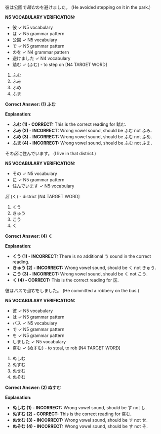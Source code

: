 彼は公園で*踏む*のを避けました。
(He avoided stepping on it in the park.)

**N5 VOCABULARY VERIFICATION:**
- 彼 ✓ N5 vocabulary
- は ✓ N5 grammar pattern  
- 公園 ✓ N5 vocabulary
- で ✓ N5 grammar pattern
- のを ✓ N4 grammar pattern
- 避けました ✓ N4 vocabulary
- 踏む ✓ (ふむ) - to step on [N4 TARGET WORD]

1. ふむ
2. ふみ
3. ふめ
4. ふま

**Correct Answer: (1) ふむ**

**Explanation:**
* **ふむ (1) - CORRECT:** This is the correct reading for 踏む.
* **ふみ (2) - INCORRECT:** Wrong vowel sound, should be ふむ not ふみ.
* **ふめ (3) - INCORRECT:** Wrong vowel sound, should be ふむ not ふめ.
* **ふま (4) - INCORRECT:** Wrong vowel sound, should be ふむ not ふま.

その*区*に住んでいます。
(I live in that district.)

**N5 VOCABULARY VERIFICATION:**
- その ✓ N5 vocabulary
- に ✓ N5 grammar pattern  
- 住んでいます ✓ N5 vocabulary

*区* (く) - district [N4 TARGET WORD]

1. くう
2. きゅう
3. こう
4. く

**Correct Answer: (4) く**

**Explanation:**
* **くう (1) - INCORRECT:** There is no additional う sound in the correct reading.
* **きゅう (2) - INCORRECT:** Wrong vowel sound, should be く not きゅう.
* **こう (3) - INCORRECT:** Wrong vowel sound, should be く not こう.
* **く (4) - CORRECT:** This is the correct reading for 区.

彼はバスで*盗む*をしました。
(He committed a robbery on the bus.)

**N5 VOCABULARY VERIFICATION:**
- 彼 ✓ N5 vocabulary
- は ✓ N5 grammar pattern
- バス ✓ N5 vocabulary
- で ✓ N5 grammar pattern
- を ✓ N5 grammar pattern
- しました ✓ N5 vocabulary
- 盗む ✓ (ぬすむ) - to steal, to rob [N4 TARGET WORD]

1. ぬしむ
2. ぬすむ
3. ぬせむ
4. ぬそむ

**Correct Answer: (2) ぬすむ**

**Explanation:**
* **ぬしむ (1) - INCORRECT:** Wrong vowel sound, should be す not し.
* **ぬすむ (2) - CORRECT:** This is the correct reading for 盗む.
* **ぬせむ (3) - INCORRECT:** Wrong vowel sound, should be す not せ.
* **ぬそむ (4) - INCORRECT:** Wrong vowel sound, should be す not そ.